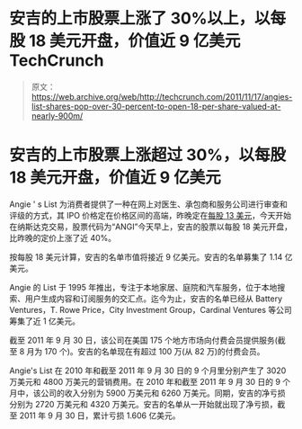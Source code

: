 # 安吉的上市股票上涨了 30%以上，以每股 18 美元开盘，价值近 9 亿美元 TechCrunch

> 原文：<https://web.archive.org/web/http://techcrunch.com/2011/11/17/angies-list-shares-pop-over-30-percent-to-open-18-per-share-valued-at-nearly-900m/>

# 安吉的上市股票上涨超过 30%，以每股 18 美元开盘，价值近 9 亿美元

Angie ' s List 为消费者提供了一种在网上对医生、承包商和服务公司进行审查和评级的方式，其 IPO 价格定在价格区间的高端，昨晚定在[每股 13 美元](https://web.archive.org/web/20230203153654/http://www.marketwatch.com/story/angies-list-prices-initial-public-offering-2011-11-16)，今天开始在纳斯达克交易，股票代码为“ANGI”今天早上，安吉的股票以每股 18 美元开盘，比昨晚的定价上涨了近 40%。

按每股 18 美元计算，安吉的名单市值将接近 9 亿美元。安吉的名单募集了 1.14 亿美元。

Angie 的 List 于 1995 年推出，专注于本地家居、庭院和汽车服务，位于本地搜索、用户生成内容和订阅服务的交汇点。迄今为止，安吉的名单已经从 Battery Ventures，T. Rowe Price，City Investment Group，Cardinal Ventures 等公司筹集了近 1 亿美元。

截至 2011 年 9 月 30 日，该公司在美国 175 个地方市场向付费会员提供服务(截至 8 月为 170 个)。安吉的名单现在有超过 100 万(从 82 万)的付费会员。

Angie's List 在 2010 年和截至 2011 年 9 月 30 日的 9 个月里分别产生了 3020 万美元和 4800 万美元的营销费用。在 2010 年和截至 2011 年 9 月 30 日的 9 个月中，该公司的收入分别为 5900 万美元和 6260 万美元。同期，安吉的净亏损分别为 2720 万美元和 4320 万美元。安吉的名单从一开始就出现了净亏损，截至 2011 年 9 月 30 日，累计亏损 1.606 亿美元。